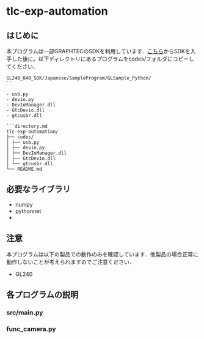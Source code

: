 # tlc-exp-automation

## はじめに

本プログラムは一部GRAPHTECのSDKを利用しています．[こちら](https://graphtec.co.jp/support/sdk/)からSDKを入手した後に，以下ディレクトリにあるプログラムをcodes/フォルダにコピーしてください．

```
GL240_840_SDK/Japanese/SampleProgram/GLSample_Python/
``

- usb.py
- devio.py
- DevIoManager.dll
- GtcDevio.dll
- gtcusbr.dll

```directory.md
tlc-exp-automation/
├── codes/
│ ├── usb.py
│ ├── devio.py
│ ├── DevIoManager.dll
│ ├── GtcDevio.dll
│ └── gtcusbr.dll
└── README.md
```

## 必要なライブラリ

- numpy
- pythonnet
- 

## 注意

本プログラムは以下の製品での動作のみを確認しています．他製品の場合正常に動作しないことが考えられますのでご注意ください．

- GL240

## 各プログラムの説明

### src/main.py


### func_camera.py

